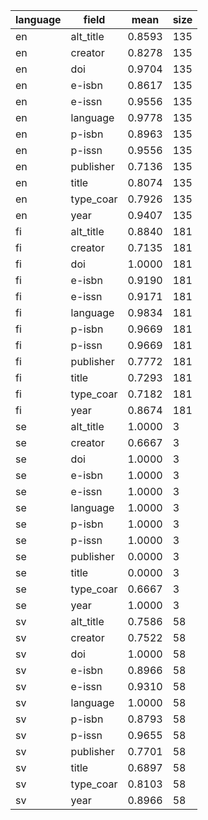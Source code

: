 | language   | field     |   mean |   size |
|------------|-----------|--------|--------|
| en         | alt_title | 0.8593 |    135 |
| en         | creator   | 0.8278 |    135 |
| en         | doi       | 0.9704 |    135 |
| en         | e-isbn    | 0.8617 |    135 |
| en         | e-issn    | 0.9556 |    135 |
| en         | language  | 0.9778 |    135 |
| en         | p-isbn    | 0.8963 |    135 |
| en         | p-issn    | 0.9556 |    135 |
| en         | publisher | 0.7136 |    135 |
| en         | title     | 0.8074 |    135 |
| en         | type_coar | 0.7926 |    135 |
| en         | year      | 0.9407 |    135 |
| fi         | alt_title | 0.8840 |    181 |
| fi         | creator   | 0.7135 |    181 |
| fi         | doi       | 1.0000 |    181 |
| fi         | e-isbn    | 0.9190 |    181 |
| fi         | e-issn    | 0.9171 |    181 |
| fi         | language  | 0.9834 |    181 |
| fi         | p-isbn    | 0.9669 |    181 |
| fi         | p-issn    | 0.9669 |    181 |
| fi         | publisher | 0.7772 |    181 |
| fi         | title     | 0.7293 |    181 |
| fi         | type_coar | 0.7182 |    181 |
| fi         | year      | 0.8674 |    181 |
| se         | alt_title | 1.0000 |      3 |
| se         | creator   | 0.6667 |      3 |
| se         | doi       | 1.0000 |      3 |
| se         | e-isbn    | 1.0000 |      3 |
| se         | e-issn    | 1.0000 |      3 |
| se         | language  | 1.0000 |      3 |
| se         | p-isbn    | 1.0000 |      3 |
| se         | p-issn    | 1.0000 |      3 |
| se         | publisher | 0.0000 |      3 |
| se         | title     | 0.0000 |      3 |
| se         | type_coar | 0.6667 |      3 |
| se         | year      | 1.0000 |      3 |
| sv         | alt_title | 0.7586 |     58 |
| sv         | creator   | 0.7522 |     58 |
| sv         | doi       | 1.0000 |     58 |
| sv         | e-isbn    | 0.8966 |     58 |
| sv         | e-issn    | 0.9310 |     58 |
| sv         | language  | 1.0000 |     58 |
| sv         | p-isbn    | 0.8793 |     58 |
| sv         | p-issn    | 0.9655 |     58 |
| sv         | publisher | 0.7701 |     58 |
| sv         | title     | 0.6897 |     58 |
| sv         | type_coar | 0.8103 |     58 |
| sv         | year      | 0.8966 |     58 |
